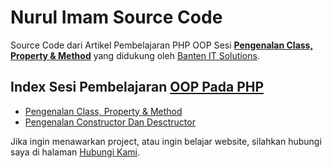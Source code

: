 # Nurul Imam Source Code

Source Code dari Artikel Pembelajaran PHP OOP Sesi [**Pengenalan Class, Property & Method**](http://www.nurulimam.com/2014/10/mengenal-class-property-dan-method.html) yang didukung oleh [Banten IT Solutions](http://www.banten-it.com).

## Index Sesi Pembelajaran [OOP Pada PHP](http://www.nurulimam.com/2014/10/belajar-php-oop-object-oriented-programming-pemula.html)

* [Pengenalan Class, Property & Method](http://www.nurulimam.com/2014/10/mengenal-class-property-dan-method.html)
* [Pengenalan Constructor Dan Desctructor](http://www.nurulimam.com/)

Jika ingin menawarkan project, atau ingin belajar website, silahkan hubungi saya di halaman [Hubungi Kami](http://www.nurulimam.com/hubungi).